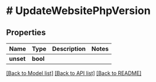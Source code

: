 # # UpdateWebsitePhpVersion

## Properties

Name | Type | Description | Notes
------------ | ------------- | ------------- | -------------
**unset** | **bool** |  |

[[Back to Model list]](../../README.md#models) [[Back to API list]](../../README.md#endpoints) [[Back to README]](../../README.md)
